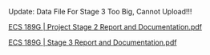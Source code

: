 Update: Data File For Stage 3 Too Big, Cannot Upload!!!

[ECS 189G | Project Stage 2 Report and Documentation.pdf](https://github.com/kaheechan/MLP_Model/files/14148248/ECS.189G.Project.Stage.2.Report.and.Documentation.pdf)

[ECS 189G | Stage 3 Report and Documentation.pdf](https://github.com/kaheechan/Phase_3_ECS_189G/files/14326748/ECS.189G.Stage.3.Report.and.Documentation.pdf)

